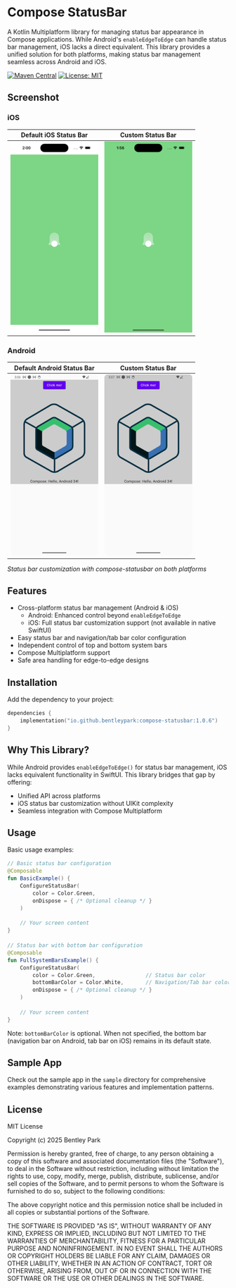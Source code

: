 # Compose StatusBar

A Kotlin Multiplatform library for managing status bar appearance in Compose applications. While
Android's `enableEdgeToEdge` can handle status bar management, iOS lacks a direct equivalent. This
library provides a unified solution for both platforms, making status bar management seamless across
Android and iOS.

[![Maven Central](https://img.shields.io/maven-central/v/io.github.bentleypark/compose-statusbar.svg?label=Maven%20Central)](https://central.sonatype.com/artifact/io.github.bentleypark/compose-statusbar)
[![License: MIT](https://img.shields.io/badge/License-MIT-yellow.svg)](https://opensource.org/licenses/MIT)

## Screenshot

### iOS

| Default iOS Status Bar                                                            | Custom Status Bar                                                               |
|-----------------------------------------------------------------------------------|---------------------------------------------------------------------------------|
| <img src="screenshots/ios_default.png" alt="iOS Default Status Bar" width="200"/> | <img src="screenshots/ios_custom.png" alt="iOS Custom Status Bar" width="200"/> |

### Android

| Default Android Status Bar                                                                | Custom Status Bar                                                                       |
|-------------------------------------------------------------------------------------------|-----------------------------------------------------------------------------------------|
| <img src="screenshots/android_default.png" alt="Android Default Status Bar" width="200"/> | <img src="screenshots/android_custom.png" alt="Android Custom Status Bar" width="200"/> |

*Status bar customization with compose-statusbar on both platforms*

## Features

- Cross-platform status bar management (Android & iOS)
    - Android: Enhanced control beyond `enableEdgeToEdge`
    - iOS: Full status bar customization support (not available in native SwiftUI)
- Easy status bar and navigation/tab bar color configuration
- Independent control of top and bottom system bars
- Compose Multiplatform support
- Safe area handling for edge-to-edge designs

## Installation

Add the dependency to your project:

```kotlin
dependencies {
    implementation("io.github.bentleypark:compose-statusbar:1.0.6")
}
```

## Why This Library?

While Android provides `enableEdgeToEdge()` for status bar management, iOS lacks equivalent
functionality in SwiftUI. This library bridges that gap by offering:

- Unified API across platforms
- iOS status bar customization without UIKit complexity
- Seamless integration with Compose Multiplatform

## Usage

Basic usage examples:

```kotlin
// Basic status bar configuration
@Composable
fun BasicExample() {
    ConfigureStatusBar(
        color = Color.Green,
        onDispose = { /* Optional cleanup */ }
    )

    // Your screen content
}

// Status bar with bottom bar configuration
@Composable
fun FullSystemBarsExample() {
    ConfigureStatusBar(
        color = Color.Green,                // Status bar color
        bottomBarColor = Color.White,       // Navigation/Tab bar color
        onDispose = { /* Optional cleanup */ }
    )

    // Your screen content
}
```

Note: `bottomBarColor` is optional. When not specified, the bottom bar (navigation bar on Android,
tab bar on iOS) remains in its default state.

## Sample App

Check out the sample app in the `sample` directory for comprehensive examples demonstrating various
features and implementation patterns.

## License

MIT License

Copyright (c) 2025 Bentley Park

Permission is hereby granted, free of charge, to any person obtaining a copy
of this software and associated documentation files (the "Software"), to deal
in the Software without restriction, including without limitation the rights
to use, copy, modify, merge, publish, distribute, sublicense, and/or sell
copies of the Software, and to permit persons to whom the Software is
furnished to do so, subject to the following conditions:

The above copyright notice and this permission notice shall be included in all
copies or substantial portions of the Software.

THE SOFTWARE IS PROVIDED "AS IS", WITHOUT WARRANTY OF ANY KIND, EXPRESS OR
IMPLIED, INCLUDING BUT NOT LIMITED TO THE WARRANTIES OF MERCHANTABILITY,
FITNESS FOR A PARTICULAR PURPOSE AND NONINFRINGEMENT. IN NO EVENT SHALL THE
AUTHORS OR COPYRIGHT HOLDERS BE LIABLE FOR ANY CLAIM, DAMAGES OR OTHER
LIABILITY, WHETHER IN AN ACTION OF CONTRACT, TORT OR OTHERWISE, ARISING FROM,
OUT OF OR IN CONNECTION WITH THE SOFTWARE OR THE USE OR OTHER DEALINGS IN THE
SOFTWARE.